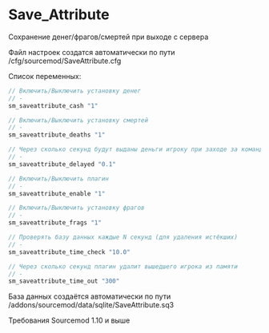 # Save_Attribute
Сохранение денег/фрагов/смертей при выходе с сервера


Файл настроек создатся автоматически по пути /cfg/sourcemod/SaveAttribute.cfg

Список переменных:
```C#
// Включить/Выключить установку денег
// -
sm_saveattribute_cash "1"

// Включить/Выключить установку смертей
// -
sm_saveattribute_deaths "1"

// Через сколько секунд будут выданы деньги игроку при заходе за команду Т/КТ
// -
sm_saveattribute_delayed "0.1"

// Включить/Выключить плагин
// -
sm_saveattribute_enable "1"

// Включить/Выключить установку фрагов
// -
sm_saveattribute_frags "1"

// Проверять базу данных каждые N секунд (для удаления истёкших)
// -
sm_saveattribute_time_check "10.0"

// Через сколько секунд плагин удалит вышедшего игрока из памяти
// -
sm_saveattribute_time_out "300"
```

База данных создаётся автоматически по пути /addons/sourcemod/data/sqlite/SaveAttribute.sq3

Требования Sourcemod 1.10 и выше
